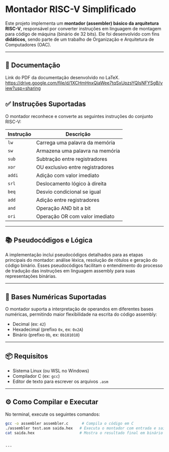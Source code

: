 # Montador RISC-V Simplificado

Este projeto implementa um **montador (assembler) básico da arquitetura RISC-V**, responsável por converter instruções em linguagem de montagem para código de máquina (binário de 32 bits). Ele foi desenvolvido com fins **didáticos**, sendo parte de um trabalho de Organização e Arquitetura de Computadores (OAC).

---

## 📄 Documentação

Link do PDF da documentação desenvolvido no LaTeX.
https://drive.google.com/file/d/1XCHmHnxQjaWee7tqSxUpzsYQIsNFYSgB/view?usp=sharing

## ✅ Instruções Suportadas

O montador reconhece e converte as seguintes instruções do conjunto RISC-V:

| Instrução | Descrição                         |
|-----------|----------------------------------|
| `lw`      | Carrega uma palavra da memória    |
| `sw`      | Armazena uma palavra na memória   |
| `sub`     | Subtração entre registradores     |
| `xor`     | OU exclusivo entre registradores  |
| `addi`    | Adição com valor imediato         |
| `srl`     | Deslocamento lógico à direita     |
| `beq`     | Desvio condicional se igual       |
| `add`     | Adição entre registradores        |
| `and`     | Operação AND bit a bit             |
| `ori`     | Operação OR com valor imediato    |

---

## 📚 Pseudocódigos e Lógica

A implementação inclui pseudocódigos detalhados para as etapas principais do montador: análise léxica, resolução de rótulos e geração do código binário. Esses pseudocódigos facilitam o entendimento do processo de tradução das instruções em linguagem assembly para suas representações binárias.

---

## 🔢 Bases Numéricas Suportadas

O montador suporta a interpretação de operandos em diferentes bases numéricas, permitindo maior flexibilidade na escrita do código assembly:

- Decimal (ex: `42`)
- Hexadecimal (prefixo `0x`, ex: `0x2A`)
- Binário (prefixo `0b`, ex: `0b101010`)

---

## 📦 Requisitos

- Sistema Linux (ou WSL no Windows)
- Compilador C (ex: `gcc`)
- Editor de texto para escrever os arquivos `.asm`

---

## ⚙️ Como Compilar e Executar

No terminal, execute os seguintes comandos:

```bash
gcc -o assembler assembler.c      # Compila o código em C
./assembler test.asm saida.hex   # Executa o montador com entrada e saída
cat saida.hex                    # Mostra o resultado final em binário


---

